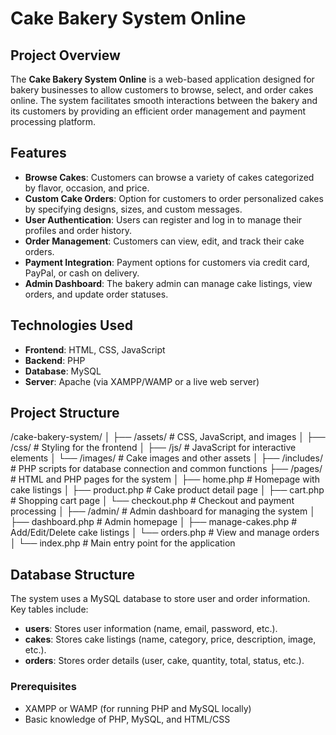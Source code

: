 # Cake Bakery System Online

## Project Overview
The **Cake Bakery System Online** is a web-based application designed for bakery businesses to allow customers to browse, select, and order cakes online. The system facilitates smooth interactions between the bakery and its customers by providing an efficient order management and payment processing platform.

## Features
- **Browse Cakes**: Customers can browse a variety of cakes categorized by flavor, occasion, and price.
- **Custom Cake Orders**: Option for customers to order personalized cakes by specifying designs, sizes, and custom messages.
- **User Authentication**: Users can register and log in to manage their profiles and order history.
- **Order Management**: Customers can view, edit, and track their cake orders.
- **Payment Integration**: Payment options for customers via credit card, PayPal, or cash on delivery.
- **Admin Dashboard**: The bakery admin can manage cake listings, view orders, and update order statuses.

## Technologies Used
- **Frontend**: HTML, CSS, JavaScript
- **Backend**: PHP
- **Database**: MySQL
- **Server**: Apache (via XAMPP/WAMP or a live web server)

## Project Structure
/cake-bakery-system/ │ ├── /assets/ # CSS, JavaScript, and images │ ├── /css/ # Styling for the frontend │ ├── /js/ # JavaScript for interactive elements │ └── /images/ # Cake images and other assets │ ├── /includes/ # PHP scripts for database connection and common functions ├── /pages/ # HTML and PHP pages for the system │ ├── home.php # Homepage with cake listings │ ├── product.php # Cake product detail page │ ├── cart.php # Shopping cart page │ └── checkout.php # Checkout and payment processing │ ├── /admin/ # Admin dashboard for managing the system │ ├── dashboard.php # Admin homepage │ ├── manage-cakes.php # Add/Edit/Delete cake listings │ └── orders.php # View and manage orders │ └── index.php # Main entry point for the application
## Database Structure
The system uses a MySQL database to store user and order information. Key tables include:

- **users**: Stores user information (name, email, password, etc.).
- **cakes**: Stores cake listings (name, category, price, description, image, etc.).
- **orders**: Stores order details (user, cake, quantity, total, status, etc.).

### Prerequisites
- XAMPP or WAMP (for running PHP and MySQL locally)
- Basic knowledge of PHP, MySQL, and HTML/CSS
